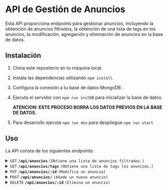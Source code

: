 # API de Gestión de Anuncios

Esta API proporciona endpoints para gestionar anuncios, incluyendo la obtención de anuncios filtrados, la obtención de una lista de tags en los anuncios, la modificación, agregación y eliminación de anuncios en la base de datos.

## Instalación

1. Clona este repositorio en tu máquina local.
2. Instala las dependencias utilizando `npm install`.
3. Configura la conexión a tu base de datos MongoDB`.
4. Ejecuta el servidor con `npm run initDB` para inicializar la base de datos.

    **ATENCION: ESTE PROCESO BORRA LOS DATOS PREVIOS EN LA BASE DE DATOS.**

5. Para desarrollo ejecuta `npm run dev` para despliegue `npm run start`

## Uso

La API consta de los siguientes endpoints:
<details>
 <summary><code>GET</code> <code><b>/api/anuncios</b></code> <code>(Obtiene una lista de anuncios filtrados.)</code></summary>

### **`GET` /api/anuncios**
Obtiene una lista de anuncios filtrados según los parámetros proporcionados.

#### Parámetros de Consulta

- `min` Precio minimo buscado (numero).
- `max` Precio maximo buscado (numero).
- `prize` Precio exacto buscado (numero) Este parametro no es compatible con min y max.
- `sell` Tipo de anuncio  compra o venta (boolean).
- `tags` busquedad por tags (texto). Se puede usar varias veces (ej. ?tag=mobile&tag=work).
- `tittleStart` Busca anuncios que empiezan por un deteminado texto (texto).
- `tittle` Busca anuncios que contienen un deteminado texto (texto).

#### Paginaciòn

- `star` Primer articulo mostrado (numero).
- `step` Numero de articulos mostrados (numero).


#### Ejemplo

> ```
>  http://localhost:3000/api/anuncio/?tags=mobile&min=30&max=50
> ```

#### Resultado

>```json
>
>{"result":
>    [
>        {"_id":"65dcb51da6f87b5ddf91342f",
>        "name":"Teléfono móvil Nokia 3310",
>        "sell":false,
>        "price":50,
>       "photo":"nokia_3310.jpg",
>       "tags":["mobile","lifestyle"],
>        "__v":0},
>        {"_id":"65dcb51da6f87b5ddf91343b",
>        "name":"Teléfono móvil BlackBerry Curve 8520",
>        "sell":false,
>        "price":40,
>        "photo":"blackberry_curve_8520.jpg",
>        "tags":["mobile","work"],
>        "__v":0},
>        {"_id":"65dcb51da6f87b5ddf913440",
>        "name":"Teléfono móvil Sony Ericsson T10s",
>        "sell":false,"price":35,
>        "photo":"sony_ericsson_t10s.jpg",
>        "tags":["mobile","lifestyle"],
>        "__v":0}
>    ]
>}
>
>```

</details>

<details>
 <summary><code>GET</code> <code><b>/api/anuncios/tags</b></code> <code>(Obtiene una lista de tags los anuncios.)</code></summary>

### **`GET` /api/anuncios/tags**

Obtiene una lista de tags incluidos en los anuncios.

#### Example

> ```
>  http://localhost:3000/api/anuncio/tags
> ```

#### Resultado

>```json
>    {"result":
>        [
>            "lifestyle",
>            "mobile",
>            "motor",
>            "work"
>        ]
>    }
>```

</details>

<details>
 <summary><code>PUT</code> <code><b>/api/anuncios/:id</b></code> <code>(Modifica un anuncio)</code></summary>

### **`PUT` /api/anuncios/:id**

Modifica un anuncio pasando el id como parametro

#### Example

> ```
>  http://localhost:3000/api/anuncio/65dd20908de6e1742cab1ac4
> ```
>![alt text](image.png)

#### Previo

>```json
>{
>    "result": {
>        "name": "Cámara clásica Nikon F1",
>        "sell": true,
>        "price": 21,
>        "photo": "nikonF1.jpg",
>        "tags": [
>            "lifestyle"
>        ],
>        "_id": "65dd20908de6e1742cab1ac4",
>        "__v": 0
>    }
>}
>```

#### Resultado

>```json
>{
>    "result": {
>        "_id": "65dd20908de6e1742cab1ac4",
>        "name": "Cámara clásica Nikon F1",
>        "sell": true,
>        "price": 200,
>        "photo": "nikonF1.jpg",
>        "tags": [
>            "lifestyle"
>        ],
>        "__v": 0
>    }
>}
>```

 </details>
<details>
 <summary><code>POST</code> <code><b>/api/anuncios/</b></code> <code>(Añade un nuevo anuncio)</code></summary>

### **`POST` /api/anuncios/**

Este endpoint añade un nuevo anuncio siguiendo el siguiente esquema.

### Schema

```javascript
Schema({
    name: {type:String,required:true},
    sell: {type:Boolean,required:true},
    price: {type:Number,required:true},
    photo: {type:String,required:true},
    tags: {type:[String],required:true},
});
```

#### Example

> ```
>  http://localhost:3000/api/anuncio/
> ```
>![alt text](image-1.png)

#### Resultado

>```json
>{
>    "result": {
>        "name": "Telefono Nokia 8100",
>        "sell": true,
>        "price": 1000,
>        "photo": "nokia_8100.jpg",
>        "tags": [
>            "mobile",
>            "lifestyle"
>        ],
>        "_id": "65dd3d984a5d35e0578c5afc",
>        "__v": 0
>    }
>}
>```

</details>
<details>
 <summary><code>DELETE</code> <code><b>/api/anuncios/:id</b></code> <code>(Elimina un anuncio)</code></summary>

### **`DELETE` /api/anuncios/:id**

Elimina un anuncio de la base de datos recibiendo por parametro el id del anuncio

#### Example

> ```
>  http://localhost:3000/api/anuncio/65dd20908de6e1742cab1ac4
> ```
>![alt text](image-2.png)
#### Resultado

> Este metodo no devuelve nada

</details>
